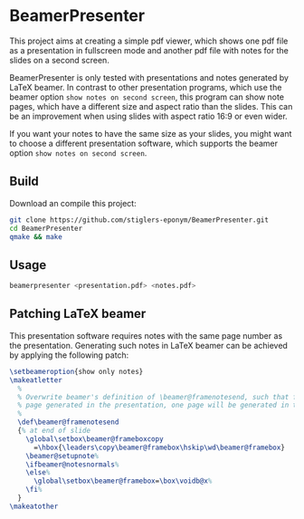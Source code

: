 # BeamerPresenter
This project aims at creating a simple pdf viewer, which shows one pdf file as a
presentation in fullscreen mode and another pdf file with notes for the slides
on a second screen.

BeamerPresenter is only tested with presentations and notes generated by LaTeX
beamer. In contrast to other presentation programs, which use the beamer option
`show notes on second screen`, this program can show note pages, which have a
different size and aspect ratio than the slides.
This can be an improvement when using slides with aspect ratio 16:9 or even
wider.

If you want your notes to have the same size as your slides, you might want to
choose a different presentation software, which supports the beamer option
`show notes on second screen`.

## Build
Download an compile this project:

```sh
git clone https://github.com/stiglers-eponym/BeamerPresenter.git
cd BeamerPresenter
qmake && make
```

## Usage
```sh
beamerpresenter <presentation.pdf> <notes.pdf>
```

## Patching LaTeX beamer
This presentation software requires notes with the same page number as the
presentation. Generating such notes in LaTeX beamer can be achieved by applying
the following patch:

```tex
\setbeameroption{show only notes}
\makeatletter
  %
  % Overwrite beamer's definition of \beamer@framenotesend, such that for each
  % page generated in the presentation, one page will be generated in the notes.
  %
  \def\beamer@framenotesend
  {% at end of slide
    \global\setbox\beamer@frameboxcopy
      =\hbox{\leaders\copy\beamer@framebox\hskip\wd\beamer@framebox}
    \beamer@setupnote%
    \ifbeamer@notesnormals%
    \else%
      \global\setbox\beamer@framebox=\box\voidb@x%
    \fi%
  }
\makeatother
```
